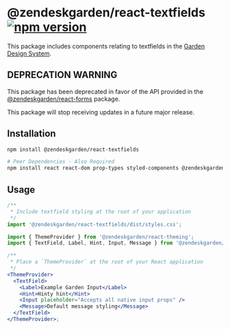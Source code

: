 # @zendeskgarden/react-textfields [![npm version](https://img.shields.io/npm/v/@zendeskgarden/react-textfields.svg?style=flat-square)](https://www.npmjs.com/package/@zendeskgarden/react-textfields)

This package includes components relating to textfields in the
[Garden Design System](https://zendeskgarden.github.io/).

## DEPRECATION WARNING

This package has been deprecated in favor of the API provided in the
[@zendeskgarden/react-forms](https://garden.zendesk.com/react-components/forms/) package.

This package will stop receiving updates in a future major release.

## Installation

```sh
npm install @zendeskgarden/react-textfields

# Peer Dependencies - Also Required
npm install react react-dom prop-types styled-components @zendeskgarden/react-theming
```

## Usage

```jsx static
/**
 * Include textfield styling at the root of your application
 */
import '@zendeskgarden/react-textfields/dist/styles.css';

import { ThemeProvider } from '@zendeskgarden/react-theming';
import { TextField, Label, Hint, Input, Message } from '@zendeskgarden/react-textfields';

/**
 * Place a `ThemeProvider` at the root of your React application
 */
<ThemeProvider>
  <TextField>
    <Label>Example Garden Input</Label>
    <Hint>Hinty hint</Hint>
    <Input placeholder="Accepts all native input props" />
    <Message>Default message styling</Message>
  </TextField>
</ThemeProvider>;
```
